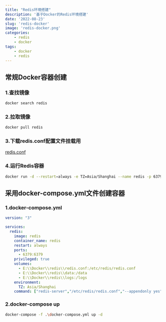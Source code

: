 ```yaml
---
title: "Redis环境搭建"
description: '基于Docker的Redis环境搭建'
date: '2022-08-23'
slug: 'redis-docker'
image: 'redis-docker.png'
categories:
    - redis
    - docker
tags:
    - docker
    - redis
---
```


## 常规Docker容器创建

### 1.查找镜像

```bash
docker search redis
```

### 2.拉取镜像

```bash
docker pull redis
```

### 3.下载redis.conf配置文件挂载用

[redis.conf](http://download.redis.io/redis-stable/redis.conf)

### 4.运行Redis容器

```bash
docker run -d --restart=always -e TZ=Asia/Shanghai --name redis -p 6379:6379 -v E:\\Docker\\redis\\redis.conf:/etc/redis/redis.conf -v E:\\Docker\\redis\\data:/data -v E:\\Docker\\redis\\logs:/logs -d redis redis-server /etc/redis/redis.conf --appendonly yes
```

## 采用docker-compose.yml文件创建容器

### 1.docker-compose.yml

```yaml
version: "3"

services:
  redis:
    image: redis
    container_name: redis
    restart: always
    ports:
      - 6379:6379
    privileged: true
    volumes:
      - E:\\Docker\\redis\\redis.conf:/etc/redis/redis.conf
      - E:\\Docker\\redis\\data:/data
      - E:\\Docker\\redis\\logs:/logs
    environment:
      TZ: Asia/Shanghai
    command: ["redis-server","/etc/redis/redis.conf","--appendonly yes"]
```

### 2.docker-compose up

```bash
docker-compose -f .\docker-compose.yml up -d
```
